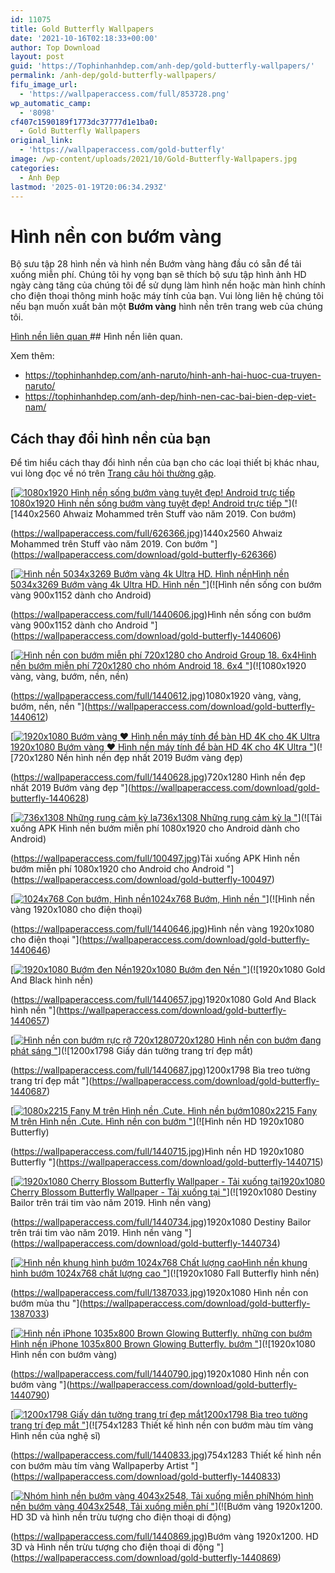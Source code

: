 ```yaml
---
id: 11075
title: Gold Butterfly Wallpapers
date: '2021-10-16T02:18:33+00:00'
author: Top Download
layout: post
guid: 'https://Tophinhanhdep.com/anh-dep/gold-butterfly-wallpapers/'
permalink: /anh-dep/gold-butterfly-wallpapers/
fifu_image_url:
  - 'https://wallpaperaccess.com/full/853728.png'
wp_automatic_camp:
  - '8098'
cf407c1590189f1773dc37777d1e1ba0:
  - Gold Butterfly Wallpapers
original_link:
  - 'https://wallpaperaccess.com/gold-butterfly'
image: /wp-content/uploads/2021/10/Gold-Butterfly-Wallpapers.jpg
categories:
  - Ảnh Đẹp
lastmod: '2025-01-19T20:06:34.293Z'
---
```

# Hình nền con bướm vàng

Bộ sưu tập 28 hình nền và hình nền Bướm vàng hàng đầu có sẵn để tải xuống miễn phí. Chúng tôi hy vọng bạn sẽ thích bộ sưu tập hình ảnh HD ngày càng tăng của chúng tôi để sử dụng làm hình nền hoặc màn hình chính cho điện thoại thông minh hoặc máy tính của bạn. Vui lòng liên hệ chúng tôi nếu bạn muốn xuất bản một **Bướm vàng** hình nền trên trang web của chúng tôi.

[Hình nền liên quan ](#related) ## Hình nền liên quan.

   
 Xem thêm:

   
- <https://tophinhanhdep.com/anh-naruto/hinh-anh-hai-huoc-cua-truyen-naruto/>
- <https://tophinhanhdep.com/anh-dep/hinh-nen-cac-bai-bien-dep-viet-nam/>

## Cách thay đổi hình nền của bạn

Để tìm hiểu cách thay đổi hình nền của bạn cho các loại thiết bị khác nhau, vui lòng đọc về nó trên [Trang câu hỏi thường gặp](https://tophinhanhdep.com/faq/).

  
[[![1080x1920 Hình nền sống bướm vàng tuyệt đẹp!  Android trực tiếp](https://wallpaperaccess.com/full/853728.png)1080x1920 Hình nền sống bướm vàng tuyệt đẹp! Android trực tiếp "](https://wallpaperaccess.com/download/gold-butterfly-853728)](![1440x2560 Ahwaiz Mohammed trên Stuff vào năm 2019. Con bướm)

(https://wallpaperaccess.com/full/626366.jpg)1440x2560 Ahwaiz Mohammed trên Stuff vào năm 2019. Con bướm "](https://wallpaperaccess.com/download/gold-butterfly-626366)

[[![Hình nền 5034x3269 Bướm vàng 4k Ultra HD.  Hình nền](https://wallpaperaccess.com/full/1440600.jpg)Hình nền 5034x3269 Bướm vàng 4k Ultra HD. Hình nền "](https://wallpaperaccess.com/download/gold-butterfly-1440600)](![Hình nền sống con bướm vàng 900x1152 dành cho Android)

(https://wallpaperaccess.com/full/1440606.jpg)Hình nền sống con bướm vàng 900x1152 dành cho Android "](https://wallpaperaccess.com/download/gold-butterfly-1440606)

[[![Hình nền con bướm miễn phí 720x1280 cho Android Group 18. 6x4](https://wallpaperaccess.com/full/970556.png)Hình nền bướm miễn phí 720x1280 cho nhóm Android 18. 6x4 "](https://wallpaperaccess.com/download/gold-butterfly-970556)](![1080x1920 vàng, vàng, bướm, nền, nền)

(https://wallpaperaccess.com/full/1440612.jpg)1080x1920 vàng, vàng, bướm, nền, nền "](https://wallpaperaccess.com/download/gold-butterfly-1440612)

[[![1920x1080 Bướm vàng ❤ Hình nền máy tính để bàn HD 4K cho 4K Ultra](https://wallpaperaccess.com/full/549736.jpg)1920x1080 Bướm vàng ❤ Hình nền máy tính để bàn HD 4K cho 4K Ultra "](https://wallpaperaccess.com/download/gold-butterfly-549736)](![720x1280 Nền hình nền đẹp nhất 2019 Bướm vàng đẹp)

(https://wallpaperaccess.com/full/1440628.jpg)720x1280 Hình nền đẹp nhất 2019 Bướm vàng đẹp "](https://wallpaperaccess.com/download/gold-butterfly-1440628)

[[![736x1308 Những rung cảm kỳ lạ](https://wallpaperaccess.com/full/1440629.jpg)736x1308 Những rung cảm kỳ lạ "](https://wallpaperaccess.com/download/gold-butterfly-1440629)](![Tải xuống APK Hình nền bướm miễn phí 1080x1920 cho Android dành cho Android)

(https://wallpaperaccess.com/full/100497.jpg)Tải xuống APK Hình nền bướm miễn phí 1080x1920 cho Android cho Android "](https://wallpaperaccess.com/download/gold-butterfly-100497)

[[![1024x768 Con bướm, Hình nền](https://wallpaperaccess.com/full/1440633.gif)1024x768 Bướm, Hình nền "](https://wallpaperaccess.com/download/gold-butterfly-1440633)](![Hình nền vàng 1920x1080 cho điện thoại)

(https://wallpaperaccess.com/full/1440646.jpg)Hình nền vàng 1920x1080 cho điện thoại "](https://wallpaperaccess.com/download/gold-butterfly-1440646)

[[![1920x1080 Bướm đen Nền](https://wallpaperaccess.com/full/1440652.jpg)1920x1080 Bướm đen Nền "](https://wallpaperaccess.com/download/gold-butterfly-1440652)](![1920x1080 Gold And Black hình nền)

(https://wallpaperaccess.com/full/1440657.jpg)1920x1080 Gold And Black hình nền "](https://wallpaperaccess.com/download/gold-butterfly-1440657)

[[![Hình nền con bướm rực rỡ 720x1280](https://wallpaperaccess.com/full/1440663.jpg)720x1280 Hình nền con bướm đang phát sáng "](https://wallpaperaccess.com/download/gold-butterfly-1440663)](![1200x1798 Giấy dán tường trang trí đẹp mắt)

(https://wallpaperaccess.com/full/1440687.jpg)1200x1798 Bìa treo tường trang trí đẹp mắt "](https://wallpaperaccess.com/download/gold-butterfly-1440687)

[[![1080x2215 Fany M trên Hình nền .Cute.  Hình nền bướm](https://wallpaperaccess.com/full/1440707.jpg)1080x2215 Fany M trên Hình nền .Cute. Hình nền con bướm "](https://wallpaperaccess.com/download/gold-butterfly-1440707)](![Hình nền HD 1920x1080 Butterfly)

(https://wallpaperaccess.com/full/1440715.jpg)Hình nền HD 1920x1080 Butterfly "](https://wallpaperaccess.com/download/gold-butterfly-1440715)

[[![1920x1080 Cherry Blossom Butterfly Wallpaper - Tải xuống tại](https://wallpaperaccess.com/full/1440728.jpg)1920x1080 Cherry Blossom Butterfly Wallpaper - Tải xuống tại "](https://wallpaperaccess.com/download/gold-butterfly-1440728)](![1920x1080 Destiny Bailor trên trái tim vào năm 2019. Hình nền vàng)

(https://wallpaperaccess.com/full/1440734.jpg)1920x1080 Destiny Bailor trên trái tim vào năm 2019. Hình nền vàng "](https://wallpaperaccess.com/download/gold-butterfly-1440734)

[[![Hình nền khung hình bướm 1024x768 Chất lượng cao](https://wallpaperaccess.com/full/1440736.jpg)Hình nền khung hình bướm 1024x768 chất lượng cao "](https://wallpaperaccess.com/download/gold-butterfly-1440736)](![1920x1080 Fall Butterfly hình nền)

(https://wallpaperaccess.com/full/1387033.jpg)1920x1080 Hình nền con bướm mùa thu "](https://wallpaperaccess.com/download/gold-butterfly-1387033)

[[![Hình nền iPhone 1035x800 Brown Glowing Butterfly.  những con bướm](https://wallpaperaccess.com/full/1440779.jpg)Hình nền iPhone 1035x800 Brown Glowing Butterfly. bướm "](https://wallpaperaccess.com/download/gold-butterfly-1440779)](![1920x1080 Hình nền con bướm vàng)

(https://wallpaperaccess.com/full/1440790.jpg)1920x1080 Hình nền con bướm vàng "](https://wallpaperaccess.com/download/gold-butterfly-1440790)

[[![1200x1798 Giấy dán tường trang trí đẹp mắt](https://wallpaperaccess.com/full/1440794.jpg)1200x1798 Bìa treo tường trang trí đẹp mắt "](https://wallpaperaccess.com/download/gold-butterfly-1440794)](![754x1283 Thiết kế hình nền con bướm màu tím vàng Hình nền của nghệ sĩ)

(https://wallpaperaccess.com/full/1440833.jpg)754x1283 Thiết kế hình nền con bướm màu tím vàng Wallpaperby Artist "](https://wallpaperaccess.com/download/gold-butterfly-1440833)

[[![Nhóm hình nền bướm vàng 4043x2548, Tải xuống miễn phí](https://wallpaperaccess.com/full/1440839.jpg)Nhóm hình nền bướm vàng 4043x2548, Tải xuống miễn phí "](https://wallpaperaccess.com/download/gold-butterfly-1440839)](![Bướm vàng 1920x1200.  HD 3D và hình nền trừu tượng cho điện thoại di động)

(https://wallpaperaccess.com/full/1440869.jpg)Bướm vàng 1920x1200. HD 3D và Hình nền trừu tượng cho điện thoại di động "](https://wallpaperaccess.com/download/gold-butterfly-1440869)
